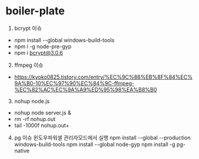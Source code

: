 # boiler-plate

1. bcrypt 이슈
- npm install --global windows-build-tools
- npm i -g node-pre-gyp
- npm i bcrypt@3.0.6

2. ffmpeg 이슈
- https://kyoko0825.tistory.com/entry/%EC%9C%88%EB%8F%84%EC%9A%B0-10%EC%97%90%EC%84%9C-ffmpeg-%EC%82%AC%EC%9A%A9%ED%95%98%EA%B8%B0

3. nohup node.js
- nohup node server.js &
- rm -rf nohup.out
- tail -1000f nohup.out+

4. pg 이슈 윈도우파워셀 관리자모드에서 실행
npm install --global --production windows-build-tools
npm install --global node-gyp
npm install -g pg-native